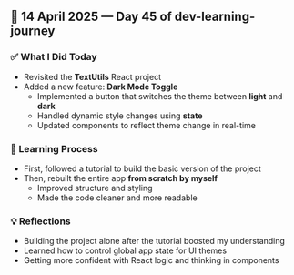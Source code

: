 ## 📅 14 April 2025 — Day 45 of dev-learning-journey

### ✅ What I Did Today
- Revisited the **TextUtils** React project
- Added a new feature: **Dark Mode Toggle**
  - Implemented a button that switches the theme between **light** and **dark**
  - Handled dynamic style changes using **state**
  - Updated components to reflect theme change in real-time

### 🧠 Learning Process
- First, followed a tutorial to build the basic version of the project
- Then, rebuilt the entire app **from scratch by myself**
  - Improved structure and styling
  - Made the code cleaner and more readable

### 💡 Reflections
- Building the project alone after the tutorial boosted my understanding
- Learned how to control global app state for UI themes
- Getting more confident with React logic and thinking in components
